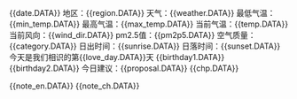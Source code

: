 {{date.DATA}} 
地区：{{region.DATA}} 
天气：{{weather.DATA}} 
最低气温：{{min_temp.DATA}} 
最高气温：{{max_temp.DATA}} 
当前气温：{{temp.DATA}} 
当前风向：{{wind_dir.DATA}} 
pm2.5值：{{pm2p5.DATA}} 
空气质量：{{category.DATA}} 
日出时间：{{sunrise.DATA}} 
日落时间：{{sunset.DATA}} 
今天是我们相识的第{{love_day.DATA}}天 
{{birthday1.DATA}} 
{{birthday2.DATA}} 
今日建议：{{proposal.DATA}}
{{chp.DATA}}



{{note_en.DATA}} 
{{note_ch.DATA}}
